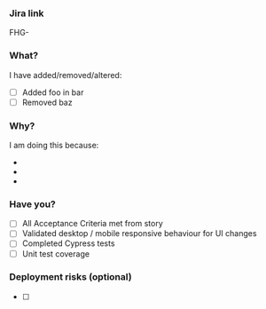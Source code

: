 ### Jira link

FHG-<TODO>

### What?

I have added/removed/altered:

- [ ] Added foo in bar
- [ ] Removed baz

### Why?

I am doing this because:

-
-
-

### Have you?

- [ ] All Acceptance Criteria met from story 
- [ ] Validated desktop / mobile responsive behaviour for UI changes
- [ ] Completed Cypress tests
- [ ] Unit test coverage 

### Deployment risks (optional)

- [ ] 